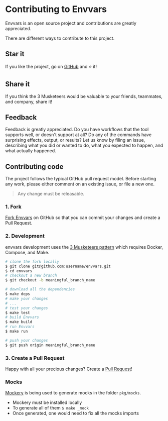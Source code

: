 # Contributing to Envvars

Envvars is an open source project and contributions are greatly appreciated.

There are different ways to contribute to this project.

## Star it

If you like the project, go on [GitHub](https://github.com/flemay/envvars) and ⭐️ it!

## Share it

If you think the 3 Musketeers would be valuable to your friends, teammates, and company, share it!

## Feedback

Feedback is greatly appreciated. Do you have workflows that the tool supports well, or doesn't support at all? Do any of the commands have surprising effects, output, or results? Let us know by filing an issue, describing what you did or wanted to do, what you expected to happen, and what actually happened.

## Contributing code

The project follows the typical GitHub pull request model. Before starting any work, please either comment on an existing issue, or file a new one.

> Any change must be releasable.

### 1. Fork

[Fork Envvars](https://github.com/flemay/envvars/fork) on GitHub so that you can commit your changes and create a Pull Request.

### 2. Development

envvars development uses the [3 Musketeers pattern](https://github.com/flemay/three-musketeers) which requires Docker, Compose, and Make.

```bash
# clone the fork locally
$ git clone git@github.com:username/envvars.git
$ cd envvars
# checkout a new branch
$ git checkout -b meaningful_branch_name

# download all the dependencies
$ make deps
# make your changes
# ...
# test your changes
$ make test
# build Envvars
$ make build
# run Envvars
$ make run

# push your changes
$ git push origin meaningful_branch_name
```

### 3. Create a Pull Request

Happy with all your precious changes? Create a [Pull Request](https://help.github.com/articles/creating-a-pull-request/)!

### Mocks

[Mockery](https://github.com/vektra/mockery) is being used to generate mocks in the folder `pkg/mocks`.

- Mockery must be installed locally
- To generate all of them `$ make _mock`
- Once generated, one would need to fix all the mocks imports